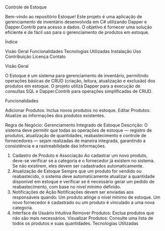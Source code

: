 Controle de Estoque
  
  Bem-vindo ao repositório Estoque! Este projeto é uma aplicação de gerenciamento de inventário desenvolvida em C# utilizando Dapper e Dapper.Contrib para acesso a dados. O objetivo é fornecer uma solução eficiente e de fácil uso para o gerenciamento de produtos em estoque.

Índice

  Visão Geral
  Funcionalidades
  Tecnologias Utilizadas
  Instalação
  Uso
  Contribuição
  Licença
  Contato
  
Visão Geral

  O Estoque é um sistema para gerenciamento de inventário, permitindo operações básicas de CRUD (criação, leitura, atualização e exclusão) dos produtos em estoque. O projeto utiliza Dapper para a execução de consultas SQL e Dapper.Contrib para operações simplificadas de CRUD.

Funcionalidades

  Adicionar Produtos: Inclua novos produtos no estoque.
  Editar Produtos: Atualize as informações dos produtos existentes.


















  Regra de Negócio: Gerenciamento Integrado de Estoque
Descrição: O sistema deve permitir que todas as operações de estoque — registro de produtos, atualização de quantidades, reabastecimento e controle de fornecedores — sejam realizadas de maneira integrada, garantindo a consistência e a rastreabilidade das informações.

1. Cadastro de Produto e Associação
Ao cadastrar um novo produto, deve-se verificar se a categoria e o fornecedor já existem no sistema. Se não existirem, eles devem ser cadastrados automaticamente.
2. Atualização de Estoque
Sempre que um produto for vendido ou reabastecido, o sistema deve automaticamente atualizar a quantidade disponível em estoque e verificar se é necessário gerar um pedido de reabastecimento, com base no nível mínimo definido.
3. Notificações de Ação
Notificações devem ser enviadas aos responsáveis quando:
Um produto atinge o nível mínimo de estoque.
Um novo fornecedor é cadastrado ou um produto é vinculado a uma nova categoria.
4. Interface de Usuário Intuitiva
  Remover Produtos: Exclua produtos que não são mais necessários.
  Visualizar Produtos: Consulte uma lista de todos os produtos e suas quantidades.
Tecnologias Utilizadas

